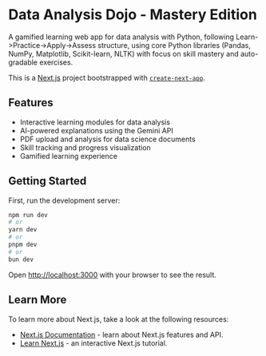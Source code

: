 # Data Analysis Dojo - Mastery Edition

A gamified learning web app for data analysis with Python, following Learn->Practice->Apply->Assess structure, using core Python libraries (Pandas, NumPy, Matplotlib, Scikit-learn, NLTK) with focus on skill mastery and auto-gradable exercises.

This is a [Next.js](https://nextjs.org) project bootstrapped with [`create-next-app`](https://nextjs.org/docs/app/api-reference/cli/create-next-app).

## Features

- Interactive learning modules for data analysis
- AI-powered explanations using the Gemini API
- PDF upload and analysis for data science documents
- Skill tracking and progress visualization
- Gamified learning experience

## Getting Started

First, run the development server:

```bash
npm run dev
# or
yarn dev
# or
pnpm dev
# or
bun dev
```

Open [http://localhost:3000](http://localhost:3000) with your browser to see the result.

## Learn More

To learn more about Next.js, take a look at the following resources:

- [Next.js Documentation](https://nextjs.org/docs) - learn about Next.js features and API.
- [Learn Next.js](https://nextjs.org/learn) - an interactive Next.js tutorial.

